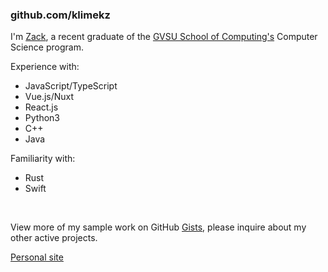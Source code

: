 ### github.com/klimekz

I'm [Zack](https://www.linkedin.com/in/zackklimek), a recent graduate of the [GVSU School of Computing's](https://www.gvsu.edu/cis) Computer Science program.

Experience with:
-  JavaScript/TypeScript
  -  Vue.js/Nuxt
  -  React.js
-  Python3
-  C++
-  Java

Familiarity with:
-  Rust
-  Swift

<br>

View more of my sample work on GitHub [Gists](https://gists.github.com/klimekz), please inquire about my other active projects.

[Personal site](https://zackklimek.vercel.app)



